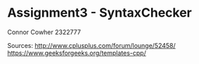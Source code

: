 # Assignment3 - SyntaxChecker
Connor Cowher 2322777





Sources:
http://www.cplusplus.com/forum/lounge/52458/
https://www.geeksforgeeks.org/templates-cpp/
